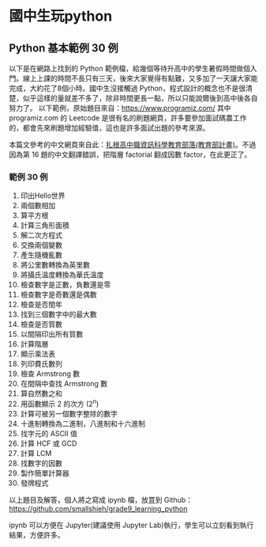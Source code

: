 # 國中生玩python
## Python 基本範例 30 例
以下是在網路上找到的 Python 範例檔，給幾個等待升高中的學生暑假時間做個入門。線上上課的時間不長只有三天，後來大家覺得有點難，又多加了一天讓大家能完成，大約花了8個小時。國中生沒接觸過 Python，程式設計的概念也不是很清楚，似乎這樣的量就差不多了，除非時間更長一點，所以只能說爾後到高中後各自努力了。
以下範例，原始題目來自：https://www.programiz.com/
其中 programiz.com 的 Leetcode 是很有名的刷題網頁，許多要參加面試碼農工作的，都會先來刷題增加經驗值，這也是許多面試出題的參考來源。

本篇文參考的中文網頁來自此：[扎根高中職資訊科學教育部落(教育部計畫)](http://kh-coding.blogspot.com/p/python-46.html)。不過因為第 16 題的中文翻譯錯誤，把階層 factorial 翻成因數 factor，在此更正了。

### 範例 30 例
1. 印出Hello世界
1. 兩個數相加
1. 算平方根
1. 計算三角形面積
1. 解二次方程式
1. 交換兩個變數
1. 產生隨機亂數
1. 將公里數轉換為英里數
1. 將攝氏溫度轉換為華氏溫度
1. 檢查數字是正數，負數還是零
1. 檢查數字是奇數還是偶數
1. 檢查是否閏年
1. 找到三個數字中的最大數
1. 檢查是否質數
1. 以間隔印出所有質數
1. 計算階層
1. 顯示乘法表
1. 列印費氏數列
1. 檢查   Armstrong 數
1. 在間隔中查找   Armstrong 數
1. 算自然數之和
1. 用函數顯示 2 的次方 ($2^n$)
1. 計算可被另一個數字整除的數字
1. 十進制轉換為二進制，八進制和十六進制
1. 找字元的   ASCII 值
1. 計算   HCF 或   GCD
1. 計算   LCM
1. 找數字的因數
1. 製作簡單計算器
1. 發牌程式

以上題目及解答，個人將之寫成 ipynb 檔，放罝到 Github：https://github.com/smallshieh/grade9_learning_python

ipynb 可以方便在 Jupyter(建議使用 Jupyter Lab)執行，學生可以立刻看到執行結果，方便許多。
